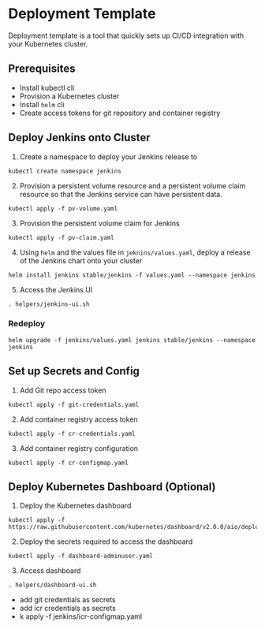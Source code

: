 # Deployment Template

Deployment template is a tool that quickly sets up CI/CD integration with your Kubernetes cluster.

## Prerequisites 
- Install kubectl cli
- Provision a Kubernetes cluster
- Install `helm` cli
- Create access tokens for git repository and container registry


## Deploy Jenkins onto Cluster
1. Create a namespace to deploy your Jenkins release to
```
kubectl create namespace jenkins
```
2. Provision a persistent volume resource and a persistent volume claim resource so that the Jenkins service can have persistent data.
```
kubectl apply -f pv-volume.yaml
```
3. Provision the persistent volume claim for Jenkins
```
kubectl apply -f pv-claim.yaml 
```
4. Using `helm` and the values file in `jeknins/values.yaml`, deploy a release of the Jenkins chart onto your cluster
```
helm install jenkins stable/jenkins -f values.yaml --namespace jenkins
```
5. Access the Jenkins UI
```
. helpers/jenkins-ui.sh 
```

### Redeploy
```
helm upgrade -f jenkins/values.yaml jenkins stable/jenkins --namespace jenkins
```

## Set up Secrets and Config
1. Add Git repo access token
```
kubectl apply -f git-credentials.yaml
```
2. Add container registry access token
```
kubectl apply -f cr-credentials.yaml
```
3. Add container registry configuration
```
kubectl apply -f cr-configmap.yaml
```
## Deploy Kubernetes Dashboard (Optional)
1. Deploy the Kubernetes dashboard
```
kubectl apply -f https://raw.githubusercontent.com/kubernetes/dashboard/v2.0.0/aio/deploy/recommended.yaml
```
2. Deploy the secrets required to access the dashboard
```
kubectl apply -f dashboard-adminuser.yaml
```
3. Access dashboard
```
. helpers/dashboard-ui.sh
```
- add git credentials as secrets
- add icr credentials as secrets
- k apply -f jenkins/icr-configmap.yaml  
